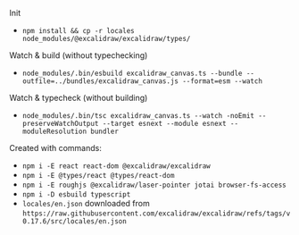 Init
- `npm install && cp -r locales node_modules/@excalidraw/excalidraw/types/`

Watch & build (without typechecking)
- `node_modules/.bin/esbuild excalidraw_canvas.ts --bundle --outfile=../bundles/excalidraw_canvas.js --format=esm --watch`

Watch & typecheck (without building)
- `node_modules/.bin/tsc excalidraw_canvas.ts --watch -noEmit --preserveWatchOutput --target esnext --module esnext --moduleResolution bundler`

Created with commands:
- `npm i -E react react-dom @excalidraw/excalidraw`
- `npm i -E @types/react @types/react-dom`
- `npm i -E roughjs @excalidraw/laser-pointer jotai browser-fs-access`
- `npm i -D esbuild typescript`
- `locales/en.json` downloaded from `https://raw.githubusercontent.com/excalidraw/excalidraw/refs/tags/v0.17.6/src/locales/en.json`
